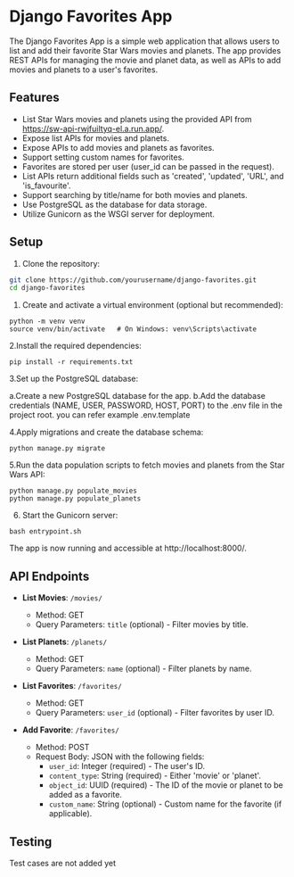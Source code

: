 # Django Favorites App

The Django Favorites App is a simple web application that allows users to list and add their favorite Star Wars movies and planets. The app provides REST APIs for managing the movie and planet data, as well as APIs to add movies and planets to a user's favorites.

## Features

- List Star Wars movies and planets using the provided API from https://sw-api-rwjfuiltyq-el.a.run.app/.
- Expose list APIs for movies and planets.
- Expose APIs to add movies and planets as favorites.
- Support setting custom names for favorites.
- Favorites are stored per user (user_id can be passed in the request).
- List APIs return additional fields such as 'created', 'updated', 'URL', and 'is_favourite'.
- Support searching by title/name for both movies and planets.
- Use PostgreSQL as the database for data storage.
- Utilize Gunicorn as the WSGI server for deployment.

## Setup

1. Clone the repository:

```bash
git clone https://github.com/yourusername/django-favorites.git
cd django-favorites
```

1. Create and activate a virtual environment (optional but recommended):
```shell
python -m venv venv
source venv/bin/activate   # On Windows: venv\Scripts\activate
```

2.Install the required dependencies:
```shell
pip install -r requirements.txt
```

3.Set up the PostgreSQL database:

 a.Create a new PostgreSQL database for the app.
 b.Add the database credentials (NAME, USER, PASSWORD, HOST, PORT) to the .env file in the project root. you can refer example .env.template
 
4.Apply migrations and create the database schema:
```shell
python manage.py migrate
```

5.Run the data population scripts to fetch movies and planets from the Star Wars API:
```shell
python manage.py populate_movies
python manage.py populate_planets
```

6. Start the Gunicorn server:
```shell
bash entrypoint.sh
```

The app is now running and accessible at http://localhost:8000/.

## API Endpoints

- **List Movies**: `/movies/`
  - Method: GET
  - Query Parameters: `title` (optional) - Filter movies by title.

- **List Planets**: `/planets/`
  - Method: GET
  - Query Parameters: `name` (optional) - Filter planets by name.

- **List Favorites**: `/favorites/`
  - Method: GET
  - Query Parameters: `user_id` (optional) - Filter favorites by user ID.

- **Add Favorite**: `/favorites/`
  - Method: POST
  - Request Body: JSON with the following fields:
    - `user_id`: Integer (required) - The user's ID.
    - `content_type`: String (required) - Either 'movie' or 'planet'.
    - `object_id`: UUID (required) - The ID of the movie or planet to be added as a favorite.
    - `custom_name`: String (optional) - Custom name for the favorite (if applicable).




## Testing
Test cases are not added yet
